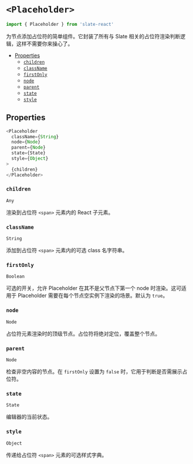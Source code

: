 
# `<Placeholder>`

```js
import { Placeholder } from 'slate-react'
```

为节点添加占位符的简单组件。它封装了所有与 Slate 相关的占位符渲染判断逻辑，这样不需要你来操心了。

- [Properties](#properties)
  - [`children`](#children)
  - [`className`](#className)
  - [`firstOnly`](#firstOnly)
  - [`node`](#node)
  - [`parent`](#parent)
  - [`state`](#state)
  - [`style`](#style)


## Properties

```js
<Placeholder
  className={String}
  node={Node}
  parent={Node}
  state={State}
  style={Object}
>
  {children}
</Placeholder>
```

### `children`
`Any`

渲染到占位符 `<span>` 元素内的 React 子元素。

### `className`
`String`

添加到占位符 `<span>` 元素内的可选 class 名字符串。

### `firstOnly`
`Boolean`

可选的开关，允许 Placeholder 在其不是父节点下第一个 node 时渲染。这可适用于 Placeholder 需要在每个节点空实例下渲染的场景。默认为 `true`。

### `node`
`Node`

占位符元素渲染时的顶级节点。占位符将绝对定位，覆盖整个节点。

### `parent`
`Node`

检查非空内容的节点。在 `firstOnly` 设置为 `false` 时，它用于判断是否需展示占位符。

### `state`
`State`

编辑器的当前状态。

### `style`
`Object`

传递给占位符 `<span>` 元素的可选样式字典。
